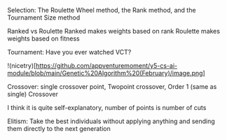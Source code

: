 Selection: The Roulette Wheel method, the Rank method, and the Tournament Size method

Ranked vs Roulette
Ranked makes weights based on rank
Roulette makes weights based on fitness

Tournament: Have you ever watched VCT?

!(nicetry)[https://github.com/appventuremoment/y5-cs-ai-module/blob/main/Genetic%20Algorithm%20(February)/image.png]



Crossover: single crossover point, Twopoint crossover, Order 1 (same as single) Crossover

I think it is quite self-explanatory, number of points is number of cuts

Elitism: Take the best individuals without applying anything and sending them directly to the next generation
